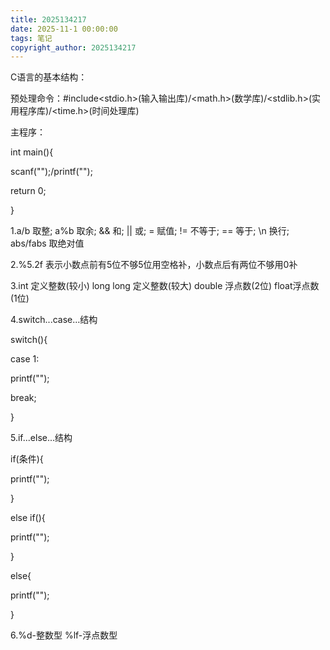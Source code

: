 ```yaml
---
title: 2025134217
date: 2025-11-1 00:00:00
tags: 笔记
copyright_author: 2025134217
---
```



C语言的基本结构：

预处理命令：#include<stdio.h>(输入输出库)/<math.h>(数学库)/<stdlib.h>(实用程序库)/<time.h>(时间处理库)

主程序：

int main(){

scanf("");/printf("");

return 0;

}

1.a/b  取整;  a%b 取余;  && 和;  || 或;  = 赋值;  != 不等于;  == 等于;  \n 换行;  abs/fabs 取绝对值

2.%5.2f  表示小数点前有5位不够5位用空格补，小数点后有两位不够用0补

3.int 定义整数(较小)  long long 定义整数(较大)  double 浮点数(2位)   float浮点数(1位)

4.switch...case...结构

switch(){

case 1:

printf("");

break;

}

5.if...else...结构

if(条件){

printf("");

}

else if(){

printf("");

}

else{

printf("");

}

6.%d-整数型  %lf-浮点数型



